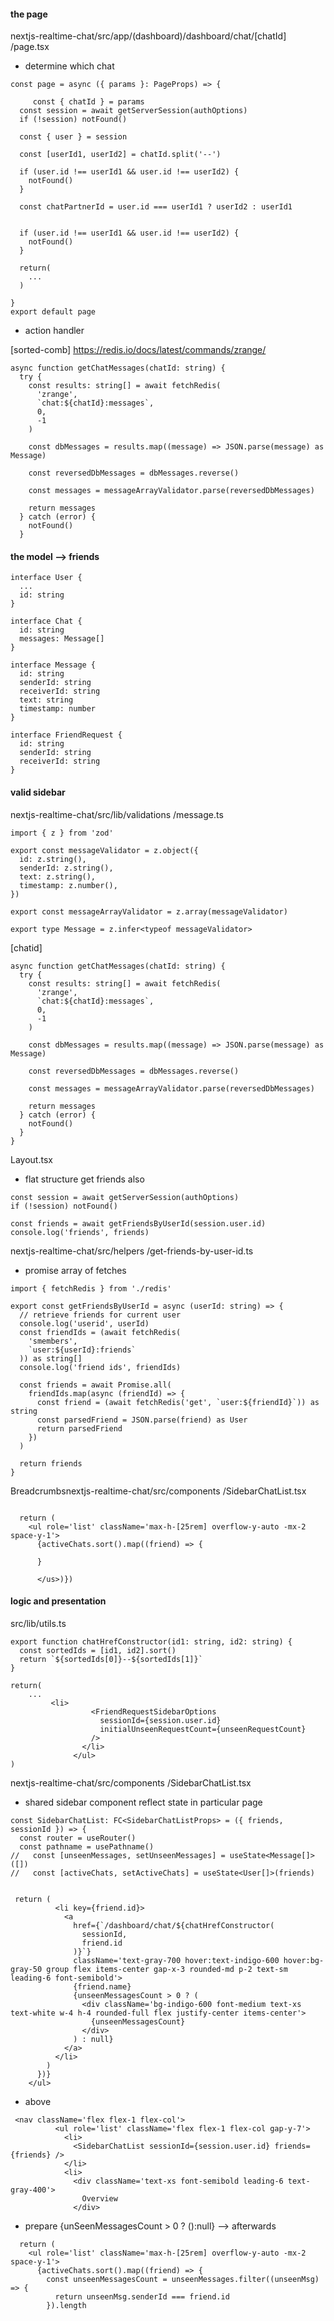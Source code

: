 #### the page

nextjs-realtime-chat/src/app/(dashboard)/dashboard/chat/[chatId]
/page.tsx

- determine which chat

```tsx
const page = async ({ params }: PageProps) => {

     const { chatId } = params
  const session = await getServerSession(authOptions)
  if (!session) notFound()

  const { user } = session

  const [userId1, userId2] = chatId.split('--')

  if (user.id !== userId1 && user.id !== userId2) {
    notFound()
  }

  const chatPartnerId = user.id === userId1 ? userId2 : userId1


  if (user.id !== userId1 && user.id !== userId2) {
    notFound()
  }

  return(
    ...
  )

}
export default page
```

- action handler

[sorted-comb] https://redis.io/docs/latest/commands/zrange/

```tsx
async function getChatMessages(chatId: string) {
  try {
    const results: string[] = await fetchRedis(
      'zrange',
      `chat:${chatId}:messages`,
      0,
      -1
    )

    const dbMessages = results.map((message) => JSON.parse(message) as Message)

    const reversedDbMessages = dbMessages.reverse()

    const messages = messageArrayValidator.parse(reversedDbMessages)

    return messages
  } catch (error) {
    notFound()
  }
```

#### the model --> friends

```tsx
interface User {
  ...
  id: string
}

interface Chat {
  id: string
  messages: Message[]
}

interface Message {
  id: string
  senderId: string
  receiverId: string
  text: string
  timestamp: number
}

interface FriendRequest {
  id: string
  senderId: string
  receiverId: string
}
```

#### valid sidebar

nextjs-realtime-chat/src/lib/validations
/message.ts

```tsx
import { z } from 'zod'

export const messageValidator = z.object({
  id: z.string(),
  senderId: z.string(),
  text: z.string(),
  timestamp: z.number(),
})

export const messageArrayValidator = z.array(messageValidator)

export type Message = z.infer<typeof messageValidator>
```

[chatid]

```tsx
async function getChatMessages(chatId: string) {
  try {
    const results: string[] = await fetchRedis(
      'zrange',
      `chat:${chatId}:messages`,
      0,
      -1
    )

    const dbMessages = results.map((message) => JSON.parse(message) as Message)

    const reversedDbMessages = dbMessages.reverse()

    const messages = messageArrayValidator.parse(reversedDbMessages)

    return messages
  } catch (error) {
    notFound()
  }
}
```

Layout.tsx

- flat structure get friends also

```tsx
const session = await getServerSession(authOptions)
if (!session) notFound()

const friends = await getFriendsByUserId(session.user.id)
console.log('friends', friends)
```

nextjs-realtime-chat/src/helpers
/get-friends-by-user-id.ts

- promise array of fetches

```tsx
import { fetchRedis } from './redis'

export const getFriendsByUserId = async (userId: string) => {
  // retrieve friends for current user
  console.log('userid', userId)
  const friendIds = (await fetchRedis(
    'smembers',
    `user:${userId}:friends`
  )) as string[]
  console.log('friend ids', friendIds)

  const friends = await Promise.all(
    friendIds.map(async (friendId) => {
      const friend = (await fetchRedis('get', `user:${friendId}`)) as string
      const parsedFriend = JSON.parse(friend) as User
      return parsedFriend
    })
  )

  return friends
}
```

Breadcrumbsnextjs-realtime-chat/src/components
/SidebarChatList.tsx

```tsx

  return (
    <ul role='list' className='max-h-[25rem] overflow-y-auto -mx-2 space-y-1'>
      {activeChats.sort().map((friend) => {

      }

      </us>)})
```

#### logic and presentation

src/lib/utils.ts

```tsx
export function chatHrefConstructor(id1: string, id2: string) {
  const sortedIds = [id1, id2].sort()
  return `${sortedIds[0]}--${sortedIds[1]}`
}
```

```tsx
return(
    ...
         <li>
                  <FriendRequestSidebarOptions
                    sessionId={session.user.id}
                    initialUnseenRequestCount={unseenRequestCount}
                  />
                </li>
              </ul>
)
```

nextjs-realtime-chat/src/components
/SidebarChatList.tsx

- shared sidebar component reflect state in particular page

```tsx
const SidebarChatList: FC<SidebarChatListProps> = ({ friends, sessionId }) => {
  const router = useRouter()
  const pathname = usePathname()
//   const [unseenMessages, setUnseenMessages] = useState<Message[]>([])
//   const [activeChats, setActiveChats] = useState<User[]>(friends)


 return (
          <li key={friend.id}>
            <a
              href={`/dashboard/chat/${chatHrefConstructor(
                sessionId,
                friend.id
              )}`}
              className='text-gray-700 hover:text-indigo-600 hover:bg-gray-50 group flex items-center gap-x-3 rounded-md p-2 text-sm leading-6 font-semibold'>
              {friend.name}
              {unseenMessagesCount > 0 ? (
                <div className='bg-indigo-600 font-medium text-xs text-white w-4 h-4 rounded-full flex justify-center items-center'>
                  {unseenMessagesCount}
                </div>
              ) : null}
            </a>
          </li>
        )
      })}
    </ul>
```

- above

```tsx
 <nav className='flex flex-1 flex-col'>
          <ul role='list' className='flex flex-1 flex-col gap-y-7'>
            <li>
              <SidebarChatList sessionId={session.user.id} friends={friends} />
            </li>
            <li>
              <div className='text-xs font-semibold leading-6 text-gray-400'>
                Overview
              </div>
```

- prepare {unSeenMessagesCount > 0 ? ():null} --> afterwards

```tsx
  return (
    <ul role='list' className='max-h-[25rem] overflow-y-auto -mx-2 space-y-1'>
      {activeChats.sort().map((friend) => {
        const unseenMessagesCount = unseenMessages.filter((unseenMsg) => {
          return unseenMsg.senderId === friend.id
        }).length

```
